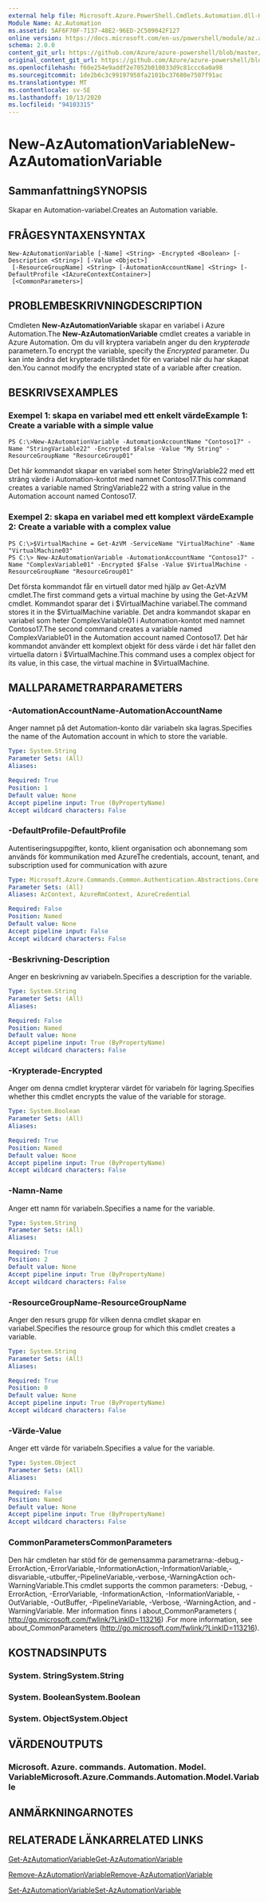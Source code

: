 ```yaml
---
external help file: Microsoft.Azure.PowerShell.Cmdlets.Automation.dll-Help.xml
Module Name: Az.Automation
ms.assetid: 5AF6F70F-7137-48E2-96ED-2C509042F127
online version: https://docs.microsoft.com/en-us/powershell/module/az.automation/new-azautomationvariable
schema: 2.0.0
content_git_url: https://github.com/Azure/azure-powershell/blob/master/src/Automation/Automation/help/New-AzAutomationVariable.md
original_content_git_url: https://github.com/Azure/azure-powershell/blob/master/src/Automation/Automation/help/New-AzAutomationVariable.md
ms.openlocfilehash: f60e254e9addf2e7052b010033d9c81ccc6a0a98
ms.sourcegitcommit: 1de2b6c3c99197958fa2101bc37680e7507f91ac
ms.translationtype: MT
ms.contentlocale: sv-SE
ms.lasthandoff: 10/13/2020
ms.locfileid: "94103315"
---
```

# <span data-ttu-id="ed131-101">New-AzAutomationVariable</span><span class="sxs-lookup"><span data-stu-id="ed131-101">New-AzAutomationVariable</span></span>

## <span data-ttu-id="ed131-102">Sammanfattning</span><span class="sxs-lookup"><span data-stu-id="ed131-102">SYNOPSIS</span></span>
<span data-ttu-id="ed131-103">Skapar en Automation-variabel.</span><span class="sxs-lookup"><span data-stu-id="ed131-103">Creates an Automation variable.</span></span>

## <span data-ttu-id="ed131-104">FRÅGESYNTAXEN</span><span class="sxs-lookup"><span data-stu-id="ed131-104">SYNTAX</span></span>

```
New-AzAutomationVariable [-Name] <String> -Encrypted <Boolean> [-Description <String>] [-Value <Object>]
 [-ResourceGroupName] <String> [-AutomationAccountName] <String> [-DefaultProfile <IAzureContextContainer>]
 [<CommonParameters>]
```

## <span data-ttu-id="ed131-105">PROBLEMBESKRIVNING</span><span class="sxs-lookup"><span data-stu-id="ed131-105">DESCRIPTION</span></span>
<span data-ttu-id="ed131-106">Cmdleten **New-AzAutomationVariable** skapar en variabel i Azure Automation.</span><span class="sxs-lookup"><span data-stu-id="ed131-106">The **New-AzAutomationVariable** cmdlet creates a variable in Azure Automation.</span></span>
<span data-ttu-id="ed131-107">Om du vill kryptera variabeln anger du den *krypterade* parametern.</span><span class="sxs-lookup"><span data-stu-id="ed131-107">To encrypt the variable, specify the *Encrypted* parameter.</span></span>
<span data-ttu-id="ed131-108">Du kan inte ändra det krypterade tillståndet för en variabel när du har skapat den.</span><span class="sxs-lookup"><span data-stu-id="ed131-108">You cannot modify the encrypted state of a variable after creation.</span></span>

## <span data-ttu-id="ed131-109">BESKRIVS</span><span class="sxs-lookup"><span data-stu-id="ed131-109">EXAMPLES</span></span>

### <span data-ttu-id="ed131-110">Exempel 1: skapa en variabel med ett enkelt värde</span><span class="sxs-lookup"><span data-stu-id="ed131-110">Example 1: Create a variable with a simple value</span></span>
```
PS C:\>New-AzAutomationVariable -AutomationAccountName "Contoso17" -Name "StringVariable22" -Encrypted $False -Value "My String" -ResourceGroupName "ResourceGroup01"
```

<span data-ttu-id="ed131-111">Det här kommandot skapar en variabel som heter StringVariable22 med ett sträng värde i Automation-kontot med namnet Contoso17.</span><span class="sxs-lookup"><span data-stu-id="ed131-111">This command creates a variable named StringVariable22 with a string value in the Automation account named Contoso17.</span></span>

### <span data-ttu-id="ed131-112">Exempel 2: skapa en variabel med ett komplext värde</span><span class="sxs-lookup"><span data-stu-id="ed131-112">Example 2: Create a variable with a complex value</span></span>
```
PS C:\>$VirtualMachine = Get-AzVM -ServiceName "VirtualMachine" -Name "VirtualMachine03"
PS C:\> New-AzAutomationVariable -AutomationAccountName "Contoso17" -Name "ComplexVariable01" -Encrypted $False -Value $VirtualMachine -ResourceGroupName "ResourceGroup01"
```

<span data-ttu-id="ed131-113">Det första kommandot får en virtuell dator med hjälp av Get-AzVM cmdlet.</span><span class="sxs-lookup"><span data-stu-id="ed131-113">The first command gets a virtual machine by using the Get-AzVM cmdlet.</span></span>
<span data-ttu-id="ed131-114">Kommandot sparar det i $VirtualMachine variabel.</span><span class="sxs-lookup"><span data-stu-id="ed131-114">The command stores it in the $VirtualMachine variable.</span></span>
<span data-ttu-id="ed131-115">Det andra kommandot skapar en variabel som heter ComplexVariable01 i Automation-kontot med namnet Contoso17.</span><span class="sxs-lookup"><span data-stu-id="ed131-115">The second command creates a variable named ComplexVariable01 in the Automation account named Contoso17.</span></span>
<span data-ttu-id="ed131-116">Det här kommandot använder ett komplext objekt för dess värde i det här fallet den virtuella datorn i $VirtualMachine.</span><span class="sxs-lookup"><span data-stu-id="ed131-116">This command uses a complex object for its value, in this case, the virtual machine in $VirtualMachine.</span></span>

## <span data-ttu-id="ed131-117">MALLPARAMETRAR</span><span class="sxs-lookup"><span data-stu-id="ed131-117">PARAMETERS</span></span>

### <span data-ttu-id="ed131-118">-AutomationAccountName</span><span class="sxs-lookup"><span data-stu-id="ed131-118">-AutomationAccountName</span></span>
<span data-ttu-id="ed131-119">Anger namnet på det Automation-konto där variabeln ska lagras.</span><span class="sxs-lookup"><span data-stu-id="ed131-119">Specifies the name of the Automation account in which to store the variable.</span></span>

```yaml
Type: System.String
Parameter Sets: (All)
Aliases:

Required: True
Position: 1
Default value: None
Accept pipeline input: True (ByPropertyName)
Accept wildcard characters: False
```

### <span data-ttu-id="ed131-120">-DefaultProfile</span><span class="sxs-lookup"><span data-stu-id="ed131-120">-DefaultProfile</span></span>
<span data-ttu-id="ed131-121">Autentiseringsuppgifter, konto, klient organisation och abonnemang som används för kommunikation med Azure</span><span class="sxs-lookup"><span data-stu-id="ed131-121">The credentials, account, tenant, and subscription used for communication with azure</span></span>

```yaml
Type: Microsoft.Azure.Commands.Common.Authentication.Abstractions.Core.IAzureContextContainer
Parameter Sets: (All)
Aliases: AzContext, AzureRmContext, AzureCredential

Required: False
Position: Named
Default value: None
Accept pipeline input: False
Accept wildcard characters: False
```

### <span data-ttu-id="ed131-122">-Beskrivning</span><span class="sxs-lookup"><span data-stu-id="ed131-122">-Description</span></span>
<span data-ttu-id="ed131-123">Anger en beskrivning av variabeln.</span><span class="sxs-lookup"><span data-stu-id="ed131-123">Specifies a description for the variable.</span></span>

```yaml
Type: System.String
Parameter Sets: (All)
Aliases:

Required: False
Position: Named
Default value: None
Accept pipeline input: True (ByPropertyName)
Accept wildcard characters: False
```

### <span data-ttu-id="ed131-124">-Krypterade</span><span class="sxs-lookup"><span data-stu-id="ed131-124">-Encrypted</span></span>
<span data-ttu-id="ed131-125">Anger om denna cmdlet krypterar värdet för variabeln för lagring.</span><span class="sxs-lookup"><span data-stu-id="ed131-125">Specifies whether this cmdlet encrypts the value of the variable for storage.</span></span>

```yaml
Type: System.Boolean
Parameter Sets: (All)
Aliases:

Required: True
Position: Named
Default value: None
Accept pipeline input: True (ByPropertyName)
Accept wildcard characters: False
```

### <span data-ttu-id="ed131-126">-Namn</span><span class="sxs-lookup"><span data-stu-id="ed131-126">-Name</span></span>
<span data-ttu-id="ed131-127">Anger ett namn för variabeln.</span><span class="sxs-lookup"><span data-stu-id="ed131-127">Specifies a name for the variable.</span></span>

```yaml
Type: System.String
Parameter Sets: (All)
Aliases:

Required: True
Position: 2
Default value: None
Accept pipeline input: True (ByPropertyName)
Accept wildcard characters: False
```

### <span data-ttu-id="ed131-128">-ResourceGroupName</span><span class="sxs-lookup"><span data-stu-id="ed131-128">-ResourceGroupName</span></span>
<span data-ttu-id="ed131-129">Anger den resurs grupp för vilken denna cmdlet skapar en variabel.</span><span class="sxs-lookup"><span data-stu-id="ed131-129">Specifies the resource group for which this cmdlet creates a variable.</span></span>

```yaml
Type: System.String
Parameter Sets: (All)
Aliases:

Required: True
Position: 0
Default value: None
Accept pipeline input: True (ByPropertyName)
Accept wildcard characters: False
```

### <span data-ttu-id="ed131-130">-Värde</span><span class="sxs-lookup"><span data-stu-id="ed131-130">-Value</span></span>
<span data-ttu-id="ed131-131">Anger ett värde för variabeln.</span><span class="sxs-lookup"><span data-stu-id="ed131-131">Specifies a value for the variable.</span></span>

```yaml
Type: System.Object
Parameter Sets: (All)
Aliases:

Required: False
Position: Named
Default value: None
Accept pipeline input: True (ByPropertyName)
Accept wildcard characters: False
```

### <span data-ttu-id="ed131-132">CommonParameters</span><span class="sxs-lookup"><span data-stu-id="ed131-132">CommonParameters</span></span>
<span data-ttu-id="ed131-133">Den här cmdleten har stöd för de gemensamma parametrarna:-debug,-ErrorAction,-ErrorVariable,-InformationAction,-InformationVariable,-disvariable,-utbuffer,-PipelineVariable,-verbose,-WarningAction och-WarningVariable.</span><span class="sxs-lookup"><span data-stu-id="ed131-133">This cmdlet supports the common parameters: -Debug, -ErrorAction, -ErrorVariable, -InformationAction, -InformationVariable, -OutVariable, -OutBuffer, -PipelineVariable, -Verbose, -WarningAction, and -WarningVariable.</span></span> <span data-ttu-id="ed131-134">Mer information finns i about_CommonParameters ( http://go.microsoft.com/fwlink/?LinkID=113216) .</span><span class="sxs-lookup"><span data-stu-id="ed131-134">For more information, see about_CommonParameters (http://go.microsoft.com/fwlink/?LinkID=113216).</span></span>

## <span data-ttu-id="ed131-135">KOSTNADS</span><span class="sxs-lookup"><span data-stu-id="ed131-135">INPUTS</span></span>

### <span data-ttu-id="ed131-136">System. String</span><span class="sxs-lookup"><span data-stu-id="ed131-136">System.String</span></span>

### <span data-ttu-id="ed131-137">System. Boolean</span><span class="sxs-lookup"><span data-stu-id="ed131-137">System.Boolean</span></span>

### <span data-ttu-id="ed131-138">System. Object</span><span class="sxs-lookup"><span data-stu-id="ed131-138">System.Object</span></span>

## <span data-ttu-id="ed131-139">VÄRDEN</span><span class="sxs-lookup"><span data-stu-id="ed131-139">OUTPUTS</span></span>

### <span data-ttu-id="ed131-140">Microsoft. Azure. commands. Automation. Model. Variable</span><span class="sxs-lookup"><span data-stu-id="ed131-140">Microsoft.Azure.Commands.Automation.Model.Variable</span></span>

## <span data-ttu-id="ed131-141">ANMÄRKNINGAR</span><span class="sxs-lookup"><span data-stu-id="ed131-141">NOTES</span></span>

## <span data-ttu-id="ed131-142">RELATERADE LÄNKAR</span><span class="sxs-lookup"><span data-stu-id="ed131-142">RELATED LINKS</span></span>

[<span data-ttu-id="ed131-143">Get-AzAutomationVariable</span><span class="sxs-lookup"><span data-stu-id="ed131-143">Get-AzAutomationVariable</span></span>](./Get-AzAutomationVariable.md)

[<span data-ttu-id="ed131-144">Remove-AzAutomationVariable</span><span class="sxs-lookup"><span data-stu-id="ed131-144">Remove-AzAutomationVariable</span></span>](./Remove-AzAutomationVariable.md)

[<span data-ttu-id="ed131-145">Set-AzAutomationVariable</span><span class="sxs-lookup"><span data-stu-id="ed131-145">Set-AzAutomationVariable</span></span>](./Set-AzAutomationVariable.md)


